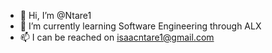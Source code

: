 - 👋 Hi, I’m @Ntare1
- 🌱 I’m currently learning Software Engineering through ALX
- 📫 I can be reached on isaacntare1@gmail.com

<!---
Ntare1/Ntare1 is a ✨ special ✨ repository because its `README.md` (this file) appears on your GitHub profile.
You can click the Preview link to take a look at your changes.
--->
